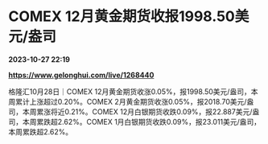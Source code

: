 # COMEX 12月黄金期货收报1998.50美元/盎司

**2023-10-27 22:19**

**https://www.gelonghui.com/live/1268440**

格隆汇10月28日｜COMEX 12月黄金期货收涨0.05%，报1998.50美元/盎司，本周累计上涨超过0.20%。COMEX 2月黄金期货收涨0.05%，报2018.70美元/盎司，本周累涨将近0.21%。COMEX 12月白银期货收跌0.09%，报22.887美元/盎司，本周累跌超2.62%。COMEX 1月白银期货收跌0.09%，报23.011美元/盎司，本周累跌超2.62%。